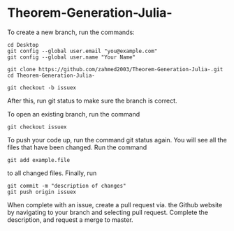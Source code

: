 # Theorem-Generation-Julia-

To create a new branch, run the commands:

    cd Desktop
    git config --global user.email "you@example.com"
    git config --global user.name "Your Name"

    git clone https://github.com/zahmed2003/Theorem-Generation-Julia-.git
    cd Theorem-Generation-Julia-

    git checkout -b issuex

After this, run git status to make sure the branch is correct.

To open an existing branch, run the command

    git checkout issuex
    

To push your code up, run the command git status again. You will see all the files that have been changed. Run the command

    git add example.file 
   to all changed files.
    Finally, run 
    
    git commit -m "description of changes"
    git push origin issuex   
    
When complete with an issue, create a pull request via. the Github website by navigating to your branch and selecting pull request. Complete the description, and request a merge to master. 
